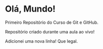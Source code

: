 # Olá, Mundo!
 Primeiro Repositório do Curso de Git e GitHub.

 Repositório criado durante uma aula ao vivo!

Adicionei uma nova linha! Que legal.
